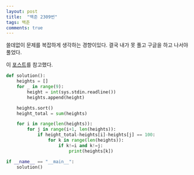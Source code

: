 ```yaml
---
layout: post
title:  "백준 2309번"
tags: 백준
comments: true
---
```


쓸데없이 문제를 복잡하게 생각하는 경향이있다. 결국 내가 못 풀고 구글을 하고 나서야 풀었다.

이 [포스트](https://yongku.tistory.com/entry/%EB%B0%B1%EC%A4%80-2309%EB%B2%88-%EC%9D%BC%EA%B3%B1-%EB%82%9C%EC%9F%81%EC%9D%B4-%ED%8C%8C%EC%9D%B4%EC%8D%ACPython)를 참고했다.

```python
def solution():
    heights = []
    for _ in range(9):
        height = int(sys.stdin.readline())
        heights.append(height)

    heights.sort()
    height_total = sum(heights)

    for i in range(len(heights)):
        for j in range(i+1, len(heights)):
            if height_total-heights[i]-heights[j] == 100:
                for k in range(len(heights)):
                    if k!=i and k!=j:
                        print(heights[k])

if __name__ == "__main__":
    solution()
```